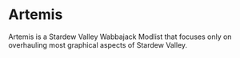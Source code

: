 # Artemis
Artemis is a Stardew Valley Wabbajack Modlist that focuses only on overhauling most graphical aspects of Stardew Valley.
